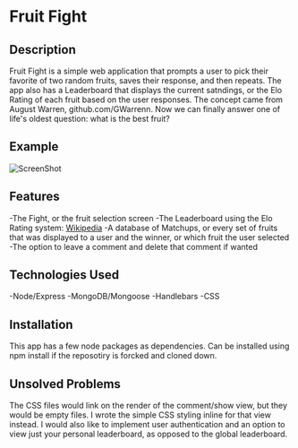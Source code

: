# Fruit Fight

## Description
Fruit Fight is a simple web application that prompts a user to pick their favorite of two random fruits, saves their response, and then repeats. The app also has a Leaderboard that displays the current satndings, or the Elo Rating of each fruit based on the user responses. The concept came from August Warren, github.com/GWarrenn. Now we can finally answer one of life's oldest question: what is the best fruit?

## Example
![ScreenShot](images/simon-screenshot.png)

## Features
-The Fight, or the fruit selection screen
-The Leaderboard using the Elo Rating system: [Wikipedia](https://en.wikipedia.org/wiki/Elo_rating_system)
-A database of Matchups, or every set of fruits that was displayed to a user and the winner, or which fruit the user selected
-The option to leave a comment and delete that comment if wanted

## Technologies Used
-Node/Express
-MongoDB/Mongoose
-Handlebars
-CSS

## Installation
This app has a few node packages as dependencies. Can be installed using npm install if the reposotiry is forcked and cloned down.

## Unsolved Problems
The CSS files would link on the render of the comment/show view, but they would be empty files. I wrote the simple CSS styling inline for that view instead.
I would also like to implement user authentication and an option to view just your personal leaderboard, as opposed to the global leaderboard.

